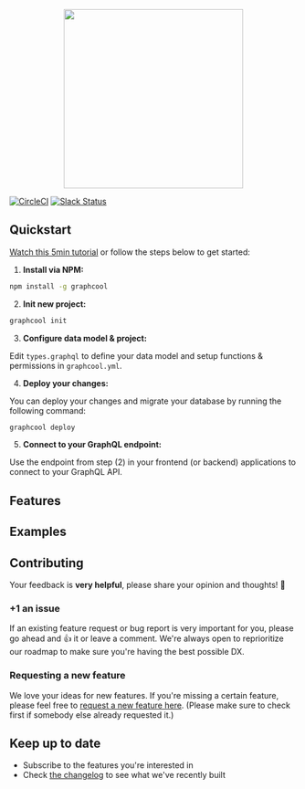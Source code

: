 <p align="center"><a href="https://www.graph.cool"><img src="https://imgur.com/vXOT4eF.png" width="314"></a></p>

[![CircleCI](https://circleci.com/gh/graphcool/graphcool.svg?style=shield)](https://circleci.com/gh/graphcool/graphcool) [![Slack Status](https://slack.graph.cool/badge.svg)](https://slack.graph.cool)

## Quickstart

[Watch this 5min tutorial]() or follow the steps below to get started:

1. **Install via NPM:**

  ```sh
  npm install -g graphcool
  ```

2. **Init new project:**

  ```sh
  graphcool init
  ```
  
3. **Configure data model & project:**

  Edit `types.graphql` to define your data model and setup functions & permissions in  `graphcool.yml`.
  
4. **Deploy your changes:**

  You can deploy your changes and migrate your database by running the following command:
  
  ```sh
  graphcool deploy
  ```
  
5. **Connect to your GraphQL endpoint:**

  Use the endpoint from step (2) in your frontend (or backend) applications to connect to your GraphQL API.

## Features

## Examples

## Contributing

Your feedback is **very helpful**, please share your opinion and thoughts! 🤔

### +1 an issue

If an existing feature request or bug report is very important for you, please go ahead and :+1: it or leave a comment. We're always open to reprioritize our roadmap to make sure you're having the best possible DX.

### Requesting a new feature

We love your ideas for new features. If you're missing a certain feature, please feel free to [request a new feature here](https://github.com/graphcool/feature-requests/issues/new). (Please make sure to check first if somebody else already requested it.)

## Keep up to date

* Subscribe to the features you're interested in
* Check [the changelog](https://www.graph.cool/docs/faq/graphcool-changelog-chiooo0ahn/) to see what we've recently built
